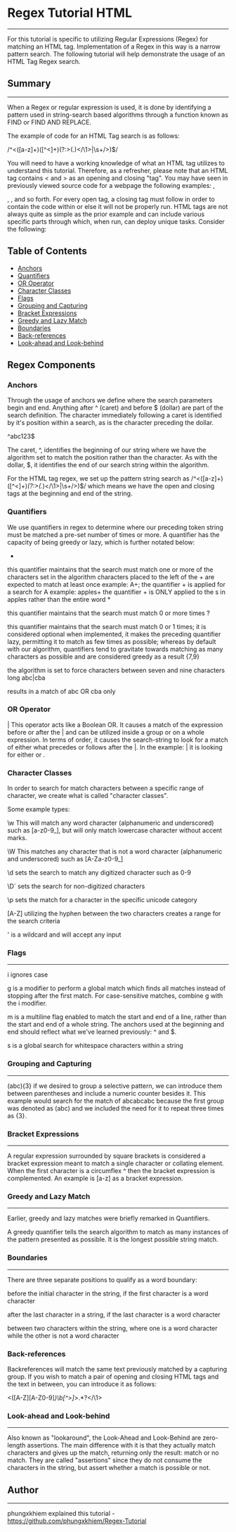 # Regex Tutorial HTML
---
For this tutorial is specific to utilizing Regular Expressions (Regex) for matching an HTML tag. Implementation of a Regex in this way is a narrow pattern search. The following tutorial will help demonstrate the usage of an HTML Tag Regex search.

## Summary
---
When a Regex or regular expression is used, it is done by identifying a pattern used in string-search based algorithms through a function known as FIND or FIND AND REPLACE.

The example of code for an HTML Tag search is as follows:

/^<([a-z]+)([^<]+)(?:>(.)</\1>|\s+/>)$/

You will need to have a working knowledge of what an HTML tag utilizes to understand this tutorial. Therefore, as a refresher, please note that an HTML tag contains < and > as an opening and closing "tag". You may have seen in previously viewed source code for a webpage the following examples: ,

,
, and so forth.
For every open tag, a closing tag must follow in order to contain the code within or else it will not be properly run. HTML tags are not always quite as simple as the prior example and can include various specific parts through which, when run, can deploy unique tasks. Consider the following:

## Table of Contents

- [Anchors](#anchors)
- [Quantifiers](#quantifiers)
- [OR Operator](#or-operator)
- [Character Classes](#character-classes)
- [Flags](#flags)
- [Grouping and Capturing](#grouping-and-capturing)
- [Bracket Expressions](#bracket-expressions)
- [Greedy and Lazy Match](#greedy-and-lazy-match)
- [Boundaries](#boundaries)
- [Back-references](#back-references)
- [Look-ahead and Look-behind](#look-ahead-and-look-behind)

## Regex Components

### Anchors
Through the usage of anchors we define where the search parameters begin and end. Anything after ^ (caret) and before $ (dollar) are part of the search definition. The character immediately following a caret is identified by it's position within a search, as is the character preceding the dollar.

^abc123$

The caret, ^, identifies the beginning of our string where we have the algorithm set to match the position rather than the character. As with the dollar, $, it identifies the end of our search string within the algorithm.

For the HTML tag regex, we set up the pattern string search as /^<([a-z]+)([^<]+)*(?:>(.*)<\/\1>|\s+\/>)$/ which means we have the open and closing tags at the beginning and end of the string.
### Quantifiers
We use quantifiers in regex to determine where our preceding token string must be matched a pre-set number of times or more. A quantifier has the capacity of being greedy or lazy, which is further notated below:

+

this quantifier maintains that the search must match one or more of the characters set in the algorithm
characters placed to the left of the + are expected to match at least once
example: A+; the quantifier + is applied for a search for A
example: apples+ the quantifier + is ONLY applied to the s in apples rather than the entire word
*

this quantifier maintains that the search must match 0 or more times
?

this quantifier maintains that the search must match 0 or 1 times; it is considered optional
when implemented, it makes the preceding quantifier lazy, permitting it to match as few times as possible; whereas by default with our algorithm, quantifiers tend to gravitate towards matching as many characters as possible and are considered greedy as a result
{7,9}

the algorithm is set to force characters between seven and nine characters long
abc|cba

results in a match of abc OR cba only

### OR Operator
|
This operator acts like a Boolean OR. It causes a match of the expression before or after the | and can be utilized inside a group or on a whole expression. In terms of order, it causes the search-string to look for a match of either what precedes or follows after the |. In the example: <abc>|<cba> it is looking for either <abc> or <cba>.
### Character Classes
In order to search for match characters between a specific range of character, we create what is called "character classes".

Some example types:

\w This will match any word character (alphanumeric and underscored) such as [a-z0-9_], but will only match lowercase character without accent marks.

\W This matches any character that is not a word character (alphanumeric and underscored) such as [A-Za-z0-9_]

\d sets the search to match any digitized character such as 0-9

\D` sets the search for non-digitized characters

\p sets the match for a character in the specific unicode category

[A-Z] utilizing the hyphen between the two characters creates a range for the search criteria

' is a wildcard and will accept any input
### Flags
---
i ignores case

g is a modifier to perform a global match which finds all matches instead of stopping after the first match. For case-sensitive matches, combine g with the i modifier.

m is a multiline flag enabled to match the start and end of a line, rather than the start and end of a whole string. The anchors used at the beginning and end should reflect what we've learned previously: ^ and $.

s is a global search for whitespace characters within a string
### Grouping and Capturing
---
(abc){3} if we desired to group a selective pattern, we can introduce them between parentheses and include a numeric counter besides it. This example would search for the match of abcabcabc because the first group was denoted as (abc) and we included the need for it to repeat three times as {3}.
### Bracket Expressions
----
A regular expression surrounded by square brackets is considered a bracket expression meant to match a single character or collating element. When the first character is a circumflex ^ then the bracket expression is complemented. An example is [a-z] as a bracket expression.
### Greedy and Lazy Match
-----
Earlier, greedy and lazy matches were briefly remarked in Quantifiers.

A greedy quantifier tells the search algorithm to match as many instances of the pattern presented as possible. It is the longest possible string match.
### Boundaries
----
There are three separate positions to qualify as a word boundary:

before the initial character in the string, if the first character is a word character

after the last character in a string, if the last character is a word character

between two characters within the string, where one is a word character while the other is not a word character

### Back-references
Backreferences will match the same text previously matched by a capturing group. If you wish to match a pair of opening and closing HTML tags and the text in between, you can introduce it as follows:

<([A-Z][A-Z0-9]*)\b[^>]*>.*?</\1>

### Look-ahead and Look-behind
----
Also known as "lookaround", the Look-Ahead and Look-Behind are zero-length assertions. The main difference with it is that they actually match characters and gives up the match, returning only the result: match or no match. They are called "assertions" since they do not consume the characters in the string, but assert whether a match is possible or not.

## Author
---
phungxkhiem explained this tutorial - https://github.com/phungxkhiem/Regex-Tutorial